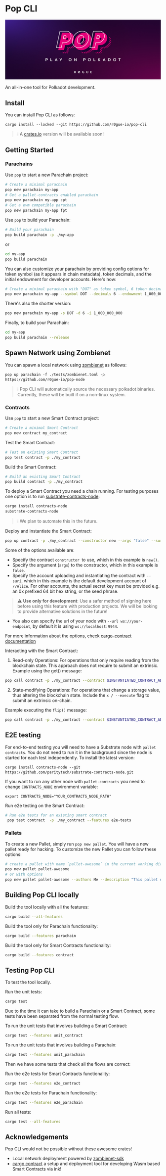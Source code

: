 # Pop CLI

<img src=".icons/logo.jpeg"></img>

An all-in-one tool for Polkadot development.

## Install

You can install Pop CLI as follows:

```shell
cargo install --locked --git https://github.com/r0gue-io/pop-cli
```

> :information_source: A [crates.io](https://crates.io/crates/pop-cli) version will be available soon!

## Getting Started

### Parachains

Use `pop` to start a new Parachain project:

```sh
# Create a minimal parachain
pop new parachain my-app
# Get a pallet-contracts enabled parachain
pop new parachain my-app cpt
# Get a evm compatible parachain
pop new parachain my-app fpt
```

Use `pop` to build your Parachain:

```sh
# Build your parachain
pop build parachain -p ./my-app
```

or

```sh
cd my-app
pop build parachain
```

You can also customize your parachain by providing config options for token symbol (as it appears in chain metadata),
token decimals, and the initial endowment for developer accounts. Here's how:

```sh
# Create a minimal parachain with "DOT" as token symbol, 6 token decimals and 1 billion tokens per dev account
pop new parachain my-app --symbol DOT --decimals 6 --endowment 1_000_000_000
```

There's also the shorter version:

```sh
pop new parachain my-app -s DOT -d 6 -i 1_000_000_000
```

Finally, to build your Parachain:

```sh
cd my-app
pop build parachain --release
```

## Spawn Network using Zombienet

You can spawn a local network using [zombienet](https://github.com/paritytech/zombienet-sdk) as follows:

```shell
pop up parachain -f ./tests/zombienet.toml -p https://github.com/r0gue-io/pop-node
```

> :information_source: Pop CLI will automatically source the necessary polkadot binaries. Currently, these will be built
> if on a non-linux system.


### Contracts

Use `pop` to start a new Smart Contract project:

```sh
# Create a minimal Smart Contract
pop new contract my_contract
```

Test the Smart Contract:

```sh
# Test an existing Smart Contract
pop test contract -p ./my_contract
```

Build the Smart Contract:

```sh
# Build an existing Smart Contract
pop build contract -p ./my_contract
```

To deploy a Smart Contract you need a chain running. For testing purposes one option is to
run [substrate-contracts-node](https://github.com/paritytech/substrate-contracts-node):

```sh
cargo install contracts-node
substrate-contracts-node
```

> :information_source: We plan to automate this in the future.

Deploy and instantiate the Smart Contract:

```sh
pop up contract -p ./my_contract --constructor new --args "false" --suri //Alice
```

Some of the options available are:

- Specify the contract `constructor `to use, which in this example is `new()`.
- Specify the argument (`args`) to the constructor, which in this example is `false`.
- Specify the account uploading and instantiating the contract with `--suri`, which in this example is the default
  development account of `//Alice`.
  For other accounts, the actual secret key must be provided e.g. an 0x prefixed 64 bit hex string, or the seed phrase.

> :warning: **Use only for development**: Use a safer method of signing here before using this feature with production
> projects. We will be looking to provide alternative solutions in the future!

- You also can specify the url of your node with `--url ws://your-endpoint`, by default it is
  using `ws://localhost:9944`.

For more information about the options,
check [cargo-contract documentation](https://github.com/paritytech/cargo-contract/blob/master/crates/extrinsics/README.md#instantiate)

Interacting with the Smart Contract:

1. Read-only Operations: For operations that only require reading from the blockchain state. This approach does not
   require to submit an extrinsic.
   Example using the get() message:

```sh
pop call contract -p ./my_contract --contract $INSTANTIATED_CONTRACT_ADDRESS --message get --suri //Alice
```

2. State-modifying Operations: For operations that change a storage value, thus altering the blockchain state. Include
   the `x / --execute`  flag to submit an extrinsic on-chain.

Example executing the `flip()` message:

```sh
pop call contract -p ./my_contract --contract $INSTANTIATED_CONTRACT_ADDRESS --message flip --suri //Alice -x
```

## E2E testing

For end-to-end testing you will need to have a Substrate node with `pallet contracts`.
You do not need to run it in the background since the node is started for each test independently.
To install the latest version:

```
cargo install contracts-node --git https://github.com/paritytech/substrate-contracts-node.git
```

If you want to run any other node with `pallet-contracts` you need to change `CONTRACTS_NODE` environment variable:

```
export CONTRACTS_NODE="YOUR_CONTRACTS_NODE_PATH"
```

Run e2e testing on the Smart Contract:

```sh
# Run e2e tests for an existing smart contract
 pop test contract  -p ./my_contract --features e2e-tests
```

### Pallets

To create a new Pallet, simply run `pop new pallet`. You will have a new pallet ready for hacking.
To customize the new Pallet you can follow these options:

```sh
# create a pallet with name `pallet-awesome` in the current working directory
pop new pallet pallet-awesome
# or with options
pop new pallet pallet-awesome --authors Me --description "This pallet oozes awesomeness" --path my_app/pallets
```

## Building Pop CLI locally

Build the tool locally with all the features:

```sh
cargo build --all-features
```

Build the tool only for Parachain functionality:

```sh
cargo build --features parachain
```

Build the tool only for Smart Contracts functionality:

```sh
cargo build --features contract
```

## Testing Pop CLI 

To test the tool locally.

Run the unit tests:

```sh
cargo test
```

Due to the time it can take to build a Parachain or a Smart Contract, some tests have been separated from the normal testing flow.

To run the unit tests that involves building a Smart Contract:

```sh
cargo test --features unit_contract
```

To run the unit tests that involves building a Parachain:

```sh
cargo test --features unit_parachain
```

Then we have some tests that check all the flows are correct:

Run the e2e tests for Smart Contracts functionality:

```sh
cargo test --features e2e_contract
```

Run the e2e tests for Parachain functionality:

```sh
cargo test --features e2e_parachain
```

Run all tests:

```sh
cargo test --all-features
```
## Acknowledgements

Pop CLI would not be possible without these awesome crates!

- Local network deployment powered by [zombienet-sdk](https://github.com/paritytech/zombienet-sdk)
- [cargo contract](https://github.com/paritytech/cargo-contract) a setup and deployment tool for developing Wasm based Smart Contracts via ink!
